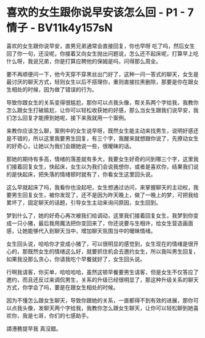 # 喜欢的女生跟你说早安该怎么回 - P1 - 7情子 - BV11k4y157sN

喜欢的女生跟你说早安，直男兄弟通常会直接回复，你也早呀 吃了吗，然后女生回了你一句，还没呢，你接着又向女生抛出问题说，怎么还不起床呢，打算早上吃什么呀，我说兄弟，你是打算应聘他的保姆是吗，问得那么周全。

要不再顺便问一下，他今天穿不穿黑丝出门好了，这种一问一答式的聊天，女生是最讨厌的聊天方式，轻则女生以后不搭理你，重则直接拉黑删除，那要是你在跟女生相处的时候，因为做了错误的行为。

导致你跟女生的关系变得很尴尬，那你可以点我头像，帮关系两个字给我，我教你怎么跟女生打破尴尬，让你可以轻松收获她的好感，那么当女生跟我们说早安，我们怎么回复才能撩到她呢，接下来我就用一个案例。

来教你应该怎么聊，案例中的女生说早呀，既然女生能主动来找男生，说明好感还是不错的，所以这里我要男生回复，有三个字，我醒来就想跟你说了，先撩动女生的好奇心，让她以为我们会跟她说一些，很暧昧的话。

那她的期待有多高，情绪的落差就有多大，我要女生好奇的问到哪三个字，这里我们接着回复女生，快起床，女生以为我们会说我想你，或者是喜欢你，结果我们说的是快起床，把失落的情绪顿时就有了，你看女生这里回头说。

这么早就起床了吗，我看你也没起吧，女生想通过访问，来掌握聊天的主动权，我要男生回复女生，被你发现了，还不是因为昨天晚上，做了一晚上的梦，可把我给累坏了，固定聊天的话题，引导女生主动来询问原因，女生回到。

梦到什么了，她的好奇心再次被我们给调动，这里我们接着回复女生，我梦到你变成一只小猪，最后我用魔法把你变回来了，你还说要与生相许，给女生营造画面感，让她能够代入到聊天当中，增加聊天氛围当中的暧昧情绪。

女生回头说，哈哈你才变成小猪了，可以很明显的感觉到，女生现在的情绪是很开心的，那既然女生的情绪这么好，就要抓住机会去邀约女生，所以我叫男生回复，如果我没那么贪心，你请我吃个早餐就好了，女生回头说。

行啊我请客，你买单，哈哈哈哈，虽然这顿早餐要男生请客，但是女生不仅答应了邀约，而且还反过来调侃男生，关系的升级已经很明显了，那这种升级关系的聊天方式，你学会了吗，要是在跟女生相处的时候。

因为不懂怎么跟女生聊天，导致你跟她的关系，一直都得不到有效的进展，那你可以点我头像，发聊天两个字给我，我教你怎么跟女生聊天，让你可以轻松聊到她喜欢你，我是七哥，你们的七感助手。

請港務提早我 真沒錯。